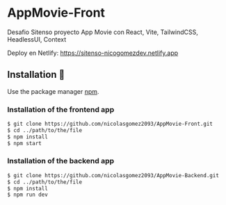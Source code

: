 # AppMovie-Front
Desafio Sitenso proyecto App Movie con React, Vite, TailwindCSS, HeadlessUI, Context

Deploy en Netlify: https://sitenso-nicogomezdev.netlify.app

## Installation :wrench:

Use the package manager [npm](https://www.npmjs.com/).

### Installation of the frontend app

```bash
$ git clone https://github.com/nicolasgomez2093/AppMovie-Front.git
$ cd ../path/to/the/file
$ npm install
$ npm start

```

### Installation of the backend app

```bash
$ git clone https://github.com/nicolasgomez2093/AppMovie-Backend.git
$ cd ../path/to/the/file
$ npm install
$ npm run dev
